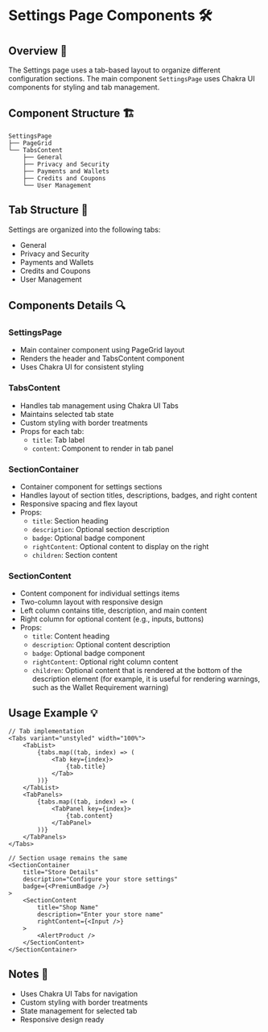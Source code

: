 # Settings Page Components 🛠️

## Overview 📝
The Settings page uses a tab-based layout to organize different configuration sections. The main component `SettingsPage` uses Chakra UI components for styling and tab management.

## Component Structure 🏗️
```
SettingsPage
├── PageGrid
└── TabsContent
    ├── General
    ├── Privacy and Security
    ├── Payments and Wallets
    ├── Credits and Coupons
    └── User Management
```

## Tab Structure 🔄
Settings are organized into the following tabs:
- General
- Privacy and Security
- Payments and Wallets
- Credits and Coupons
- User Management

## Components Details 🔍

### SettingsPage
- Main container component using PageGrid layout
- Renders the header and TabsContent component
- Uses Chakra UI for consistent styling

### TabsContent
- Handles tab management using Chakra UI Tabs
- Maintains selected tab state
- Custom styling with border treatments
- Props for each tab:
  - `title`: Tab label
  - `content`: Component to render in tab panel

### SectionContainer
- Container component for settings sections
- Handles layout of section titles, descriptions, badges, and right content
- Responsive spacing and flex layout
- Props:
  - `title`: Section heading
  - `description`: Optional section description
  - `badge`: Optional badge component
  - `rightContent`: Optional content to display on the right
  - `children`: Section content

### SectionContent
- Content component for individual settings items
- Two-column layout with responsive design
- Left column contains title, description, and main content
- Right column for optional content (e.g., inputs, buttons)
- Props:
  - `title`: Content heading
  - `description`: Optional content description
  - `badge`: Optional badge component
  - `rightContent`: Optional right column content
  - `children`: Optional content that is rendered at the bottom of the description element (for example, it is useful for rendering warnings, such as the Wallet Requirement warning)

## Usage Example 💡
```tsx
// Tab implementation
<Tabs variant="unstyled" width="100%">
    <TabList>
        {tabs.map((tab, index) => (
            <Tab key={index}>
                {tab.title}
            </Tab>
        ))}
    </TabList>
    <TabPanels>
        {tabs.map((tab, index) => (
            <TabPanel key={index}>
                {tab.content}
            </TabPanel>
        ))}
    </TabPanels>
</Tabs>

// Section usage remains the same
<SectionContainer
    title="Store Details"
    description="Configure your store settings"
    badge={<PremiumBadge />}
>
    <SectionContent
        title="Shop Name"
        description="Enter your store name"
        rightContent={<Input />}
    >
        <AlertProduct />
    </SectionContent>
</SectionContainer>
```

## Notes 📌
- Uses Chakra UI Tabs for navigation
- Custom styling with border treatments
- State management for selected tab
- Responsive design ready